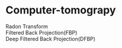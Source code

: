 # Computer-tomograpy

Radon Transform  
Filtered Back Projection(FBP)  
Deep Filtered Back Projection(DFBP)

